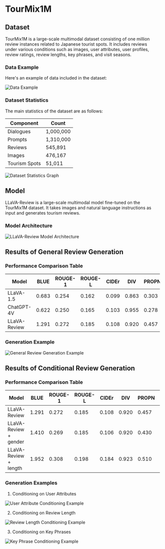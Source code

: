 # TourMix1M

## Dataset

TourMix1M is a large-scale multimodal dataset consisting of one million review instances related to Japanese tourist spots. It includes reviews under various conditions such as images, user attributes, user profiles, review ratings, review lengths, key phrases, and visit seasons.

### Data Example

Here's an example of data included in the dataset:

![Data Example](images/data_example.png)

### Dataset Statistics

The main statistics of the dataset are as follows:

| Component | Count |
|-----------|-------|
| Dialogues | 1,000,000 |
| Prompts | 1,310,000 |
| Reviews | 545,891 |
| Images | 476,167 |
| Tourism Spots | 51,011 |

![Dataset Statistics Graph](images/dataset_statistics.png)

## Model

LLaVA-Review is a large-scale multimodal model fine-tuned on the TourMix1M dataset. It takes images and natural language instructions as input and generates tourism reviews.

### Model Architecture

![LLaVA-Review Model Architecture](images/model_architecture.png)

## Results of General Review Generation

### Performance Comparison Table

| Model | BLUE | ROUGE-1 | ROUGE-L | CIDEr | DIV | PROPN | TFIDF-F1 | Senti-F1 | length |
|-------|------|---------|---------|-------|-----|-------|----------|----------|--------|
| LLaVA-1.5 | 0.683 | 0.254 | 0.162 | 0.099 | 0.863 | 0.303 | 0.141 | 0.029 | 133.8 |
| ChatGPT-4V | 0.622 | 0.250 | 0.165 | 0.103 | 0.955 | 0.278 | 0.169 | 0.036 | 70.9 |
| LLaVA-Review | 1.291 | 0.272 | 0.185 | 0.108 | 0.920 | 0.457 | 0.244 | 0.045 | 54.9 |

### Generation Example

![General Review Generation Example](images/general_review_generation_example.png)

## Results of Conditional Review Generation

### Performance Comparison Table

| Model | BLUE | ROUGE-1 | ROUGE-L | CIDEr | DIV | PROPN | TFIDF-F1 | Senti-F1 | length |
|-------|------|---------|---------|-------|-----|-------|----------|----------|--------|
| LLaVA-Review | 1.291 | 0.272 | 0.185 | 0.108 | 0.920 | 0.457 | 0.244 | 0.045 | 54.9 |
| LLaVA-Review + gender | 1.410 | 0.269 | 0.185 | 0.106 | 0.920 | 0.430 | 0.239 | 0.046 | 54.3 |
| LLaVA-Review + length | 1.952 | 0.308 | 0.198 | 0.184 | 0.923 | 0.510 | 0.244 | 0.048 | 87.3 |

### Generation Examples

1. Conditioning on User Attributes

![User Attribute Conditioning Example](images/conditional_generation_user_attributes.png)

2. Conditioning on Review Length

![Review Length Conditioning Example](images/conditional_generation_review_length.png)

3. Conditioning on Key Phrases

![Key Phrase Conditioning Example](images/conditional_generation_key_phrase.png)
